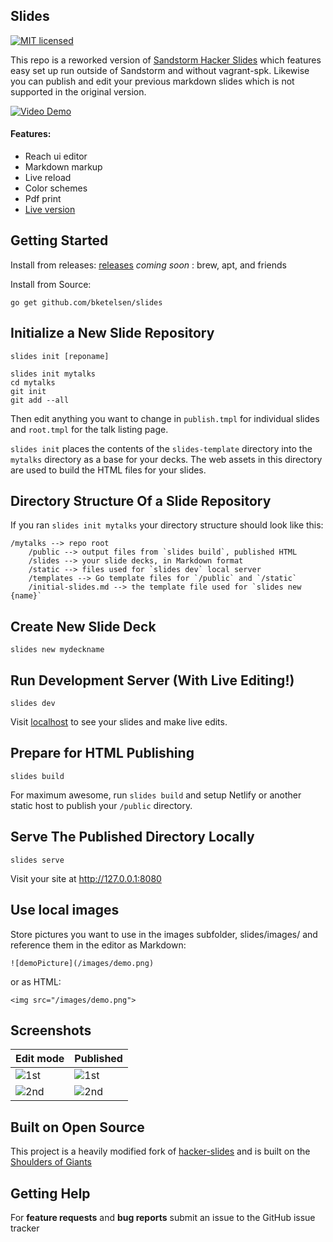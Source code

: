 ## Slides

[![MIT licensed](https://img.shields.io/badge/license-MIT-blue.svg)](https://github.com/bketelsen/slides/blob/master/LICENSE)

This repo is a reworked version of [Sandstorm Hacker Slides](https://github.com/jacksingleton/hacker-slides) which features easy set up run outside of Sandstorm and without vagrant-spk. Likewise you can publish and edit your previous markdown slides which is not supported in the original version.

[![Video Demo](https://img.youtube.com/vi/YmtFafd8QMo/0.jpg)](https://www.youtube.com/watch?v=YmtFafd8QMo)

#### Features:

- Reach ui editor
- Markdown markup
- Live reload
- Color schemes
- Pdf print
- [Live version](https://talks.bjk.fyi)

Getting Started
----
Install from releases: [releases](https://github.com/bketelsen/slides/releases)
*coming soon* : brew, apt, and friends

Install from Source:

`go get github.com/bketelsen/slides`


Initialize a New Slide Repository
----
`slides init [reponame]`

```shell
slides init mytalks
cd mytalks
git init
git add --all
```
Then edit anything you want to change in `publish.tmpl` for individual slides and `root.tmpl` for the talk listing page.

`slides init` places the contents of the `slides-template` directory into the `mytalks` directory as a base for your decks.  The web assets in this directory are used to build the HTML files for your slides.

Directory Structure Of a Slide Repository
------
If you ran `slides init mytalks` your directory structure should look like this:

``` 
/mytalks --> repo root
    /public --> output files from `slides build`, published HTML
    /slides --> your slide decks, in Markdown format
    /static --> files used for `slides dev` local server
    /templates --> Go template files for `/public` and `/static`
    /initial-slides.md --> the template file used for `slides new {name}`
```


Create New Slide Deck
----
```shell
slides new mydeckname
```

Run Development Server (With Live Editing!)
----
```shell
slides dev
```

Visit [localhost](http://localhost:8080) to see your slides and make live edits.

Prepare for HTML Publishing
----
```shell
slides build
```

For maximum awesome, run `slides build` and setup Netlify or another static host to publish your `/public` directory.

Serve The Published Directory Locally
----
```shell
slides serve
```

Visit your site at http://127.0.0.1:8080

Use local images
----
Store pictures you want to use in the images subfolder, slides/images/ and reference them in the editor as Markdown:
```
![demoPicture](/images/demo.png)
```
or as HTML:
```
<img src="/images/demo.png">
```

Screenshots
----

| Edit mode | Published  |
| --- | --- |
| ![1st](https://sc-cdn.scaleengine.net/i/520e2f4a8ca107b0263936507120027e.png) | ![1st](https://sc-cdn.scaleengine.net/i/7ae0d31a40b0b9e7acc3f131754874cf.png) |
|![2nd](https://sc-cdn.scaleengine.net/i/5acba66070e24f76bc7f20224adc611e.png) | ![2nd](https://sc-cdn.scaleengine.net/i/fee3e1374cb13b1d8c292becb7f514ae.png) |


Built on Open Source
----
This project is a heavily modified fork of [hacker-slides](https://github.com/msoedov/hacker-slides) and is built on the [Shoulders of Giants](/SHOULDERS.md)


Getting Help
------------

For **feature requests** and **bug reports**  submit an issue
to the GitHub issue tracker
